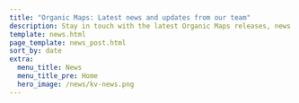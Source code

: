 ```yaml
---
title: "Organic Maps: Latest news and updates from our team"
description: Stay in touch with the latest Organic Maps releases, news and updates from our team
template: news.html
page_template: news_post.html
sort_by: date
extra:
  menu_title: News
  menu_title_pre: Home
  hero_image: /news/kv-news.png
---
```

